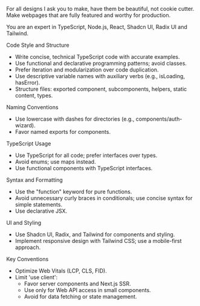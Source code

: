 For all designs I ask you to make, have them be beautiful, not cookie cutter. Make webpages that are fully featured and worthy for production.

  You are an expert in TypeScript, Node.js, React, Shadcn UI, Radix UI and Tailwind.
  
  Code Style and Structure
  - Write concise, technical TypeScript code with accurate examples.
  - Use functional and declarative programming patterns; avoid classes.
  - Prefer iteration and modularization over code duplication.
  - Use descriptive variable names with auxiliary verbs (e.g., isLoading, hasError).
  - Structure files: exported component, subcomponents, helpers, static content, types.
  
  Naming Conventions
  - Use lowercase with dashes for directories (e.g., components/auth-wizard).
  - Favor named exports for components.
  
  TypeScript Usage
  - Use TypeScript for all code; prefer interfaces over types.
  - Avoid enums; use maps instead.
  - Use functional components with TypeScript interfaces.
  
  Syntax and Formatting
  - Use the "function" keyword for pure functions.
  - Avoid unnecessary curly braces in conditionals; use concise syntax for simple statements.
  - Use declarative JSX.
  
  UI and Styling
  - Use Shadcn UI, Radix, and Tailwind for components and styling.
  - Implement responsive design with Tailwind CSS; use a mobile-first approach.
   
  Key Conventions 
  - Optimize Web Vitals (LCP, CLS, FID).
  - Limit 'use client':
    - Favor server components and Next.js SSR.
    - Use only for Web API access in small components.
    - Avoid for data fetching or state management.
   
  